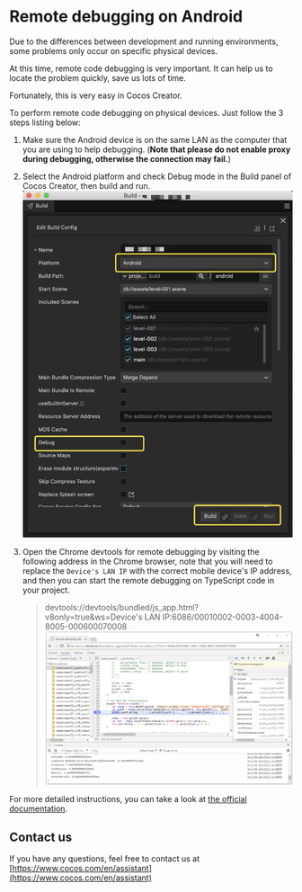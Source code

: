 # Remote debugging on Android

Due to the differences between development and running environments, some problems only occur on specific physical devices.

At this time, remote code debugging is very important. It can help us to locate the problem quickly, save us lots of time.

Fortunately, this is very easy in Cocos Creator.

To perform remote code debugging on physical devices. Just follow the 3 steps listing below:

1. Make sure the Android device is on the same LAN as the computer that you are using to help debugging. (**Note that please do not enable proxy during debugging, otherwise the connection may fail.**)

2. Select the Android platform and check Debug mode in the Build panel of Cocos Creator, then build and run.
![android-debug.png](./images/android-debug.png)

3. Open the Chrome devtools for remote debugging by visiting the following address in the Chrome browser, note that you will need to replace the `Device's LAN IP` with the correct mobile device's IP address, and then you can start the remote debugging on TypeScript code in your project.
    > devtools://devtools/bundled/js_app.html?v8only=true&ws=Device's LAN IP:6086/00010002-0003-4004-8005-000600070008
![android-dbg-devtool.png](./images/android-dbg-devtool.png)

For more detailed instructions, you can take a look at [the official documentation](https://docs.cocos.com/creator/manual/en/editor/publish/debug-jsb.html).

## Contact us

If you have any questions, feel free to contact us at [https://www.cocos.com/en/assistant](https://www.cocos.com/en/assistant)
